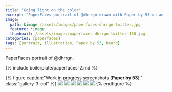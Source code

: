 ```yaml
---
title: "Going light on the color"
excerpt: "PaperFaces portrait of @dhrrgn drawn with Paper by 53 on an iPad."
image: 
  path: &image /assets/images/paperfaces-dhrrgn-twitter.jpg 
  feature: *image
  thumbnail: /assets/images/paperfaces-dhrrgn-twitter-150.jpg
categories: [paperfaces]
tags: [portrait, illustration, Paper by 53, beard]
---
```


PaperFaces portrait of [@dhrrgn](https://twitter.com/dhrrgn).

{% include boilerplate/paperfaces-2.md %}

{% figure caption:"Work in progress screenshots (**Paper by 53**)." class:"gallery-3-col" %}
[![](/assets/images/paperfaces-dhrrgn-process-1-600.jpg)](/assets/images/paperfaces-dhrrgn-process-1-lg.jpg)
[![](/assets/images/paperfaces-dhrrgn-process-2-600.jpg)](/assets/images/paperfaces-dhrrgn-process-2-lg.jpg)
[![](/assets/images/paperfaces-dhrrgn-process-3-600.jpg)](/assets/images/paperfaces-dhrrgn-process-3-lg.jpg)
[![](/assets/images/paperfaces-dhrrgn-process-4-600.jpg)](/assets/images/paperfaces-dhrrgn-process-4-lg.jpg)
[![](/assets/images/paperfaces-dhrrgn-process-5-600.jpg)](/assets/images/paperfaces-dhrrgn-process-5-lg.jpg)
[![](/assets/images/paperfaces-dhrrgn-process-6-600.jpg)](/assets/images/paperfaces-dhrrgn-process-6-lg.jpg)
{% endfigure %}
